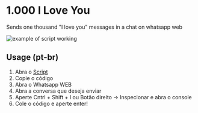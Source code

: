 # 1.000 I Love You
Sends one thousand "I love you" messages in a chat on whatsapp web

![example of script working](https://i.imgur.com/TRDHrqb.png)
## Usage (pt-br)

 1. Abra o [Script](https://github.com/Need3v/thousandiloveu/blob/main/script.js)
 2. Copie o código
 3. Abra o Whatsapp WEB
 4. Abra a conversa que deseja enviar
 5. Aperte Cntrl + Shift + I ou Botão direito -> Inspecionar e abra o console
 6. Cole o código e aperte enter!

